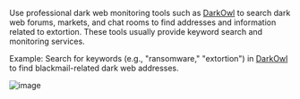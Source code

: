 Use professional dark web monitoring tools such as [DarkOwl](https://www.darkowl.com/) to search dark web forums, markets, and chat rooms to find addresses and information related to extortion. These tools usually provide keyword search and monitoring services.

Example: Search for keywords (e.g., "ransomware," "extortion") in [DarkOwl](https://www.darkowl.com/) to find blackmail-related dark web addresses.

![image](https://docs.codatta.io/~gitbook/image?url=https%3A%2F%2F1881594289-files.gitbook.io%2F%7E%2Ffiles%2Fv0%2Fb%2Fgitbook-x-prod.appspot.com%2Fo%2Fspaces%252F1R7hte14lgxgSWN8B4ik%252Fuploads%252FYhaoWEFuKP0ixv6qvg8p%252Fimage.png%3Falt%3Dmedia%26token%3D730400af-8d69-4501-806d-0dd9d005690f&width=768&dpr=4&quality=100&sign=4c50142c&sv=1)